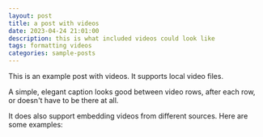 ```yaml
---
layout: post
title: a post with videos
date: 2023-04-24 21:01:00
description: this is what included videos could look like
tags: formatting videos
categories: sample-posts
---
```


This is an example post with videos. It supports local video files.

<div class="row mt-3">


</div>
<div class="caption">
    A simple, elegant caption looks good between video rows, after each row, or doesn't have to be there at all.
</div>

It does also support embedding videos from different sources. Here are some examples:



